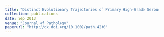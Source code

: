 ```yaml
---
title: "Distinct Evolutionary Trajectories of Primary High-Grade Serous Ovarian Cancers Revealed Through Spatial Mutational Profiling"
collection: publications
date: Sep 2013
venue: "Journal of Pathology"
paperurl: "http://dx.doi.org/10.1002/path.4230"
---
```

